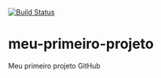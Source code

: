 [![Build Status](https://travis-ci.com/ziriom14/meu-primeiro-projeto.svg?branch=master)](https://travis-ci.com/ziriom14/meu-primeiro-projeto)
# meu-primeiro-projeto
Meu primeiro projeto GitHub

